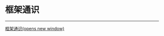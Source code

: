 框架通识
===

------------------------------------------------------------------------------------------------------------------------

[框架通识(opens new window)](http://interview.poetries.top/excellent-docs/16-%E6%A1%86%E6%9E%B6%E9%80%9A%E8%AF%86.html)
